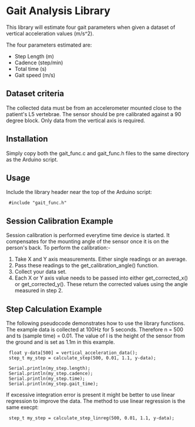 # Gait Analysis Library
This library will estimate four gait parameters when given a dataset of
vertical acceleration values (m/s^2).

The four parameters estimated are:

* Step Length (m)
* Cadence (step/min)
* Total time (s)
* Gait speed (m/s)

## Dataset criteria
The collected data must be from an accelerometer mounted close to the patient's
L5 vertebrae. The sensor should be pre calibrated against a 90 degree block.
Only data from the vertical axis is required.

## Installation
Simply copy both the gait_func.c and gait_func.h files to the same 
directory as the Arduino script.

## Usage
Include the library header near the top of the Arduino script:

     #include "gait_func.h"

## Session Calibration Example
Session calibration is performed everytime time device is started. It
compensates for the mounting angle of the sensor once it is on the person's
back. To perform the calibration:-

1. Take X and Y axis measurements. Either single readings or an average.
2. Pass these readings to the get_calibration_angle() function. 
3. Collect your data set.
4. Each X or Y axis value needs to be passed into either get_corrected_x() or
   get_corrected_y(). These return the corrected values using the angle
   measured in step 2.

## Step Calculation Example
The following pseudocode demonstrates how to use the library functions. The
example data is collected at 100Hz for 5 seconds. Therefore n = 500 and ts
(sample time) = 0.01. The value of l is the height of the sensor from the
ground and is set as 1.1m in this example.

     float y-data[500] = vertical_acceleration_data();
     step_t my_step = calculate_step(500, 0.01, 1.1, y-data);

     Serial.println(my_step.length);
     Serial.println(my_step.cadence);
     Serial.println(my_step.time);
     Serial.println(my_step.gait_time);

If excessive integration error is present it might be better to use linear
regression to improve the data. The method to use linear regression is the same
execpt:

     step_t my_step = calculate_step_linreg(500, 0.01, 1.1, y-data);
